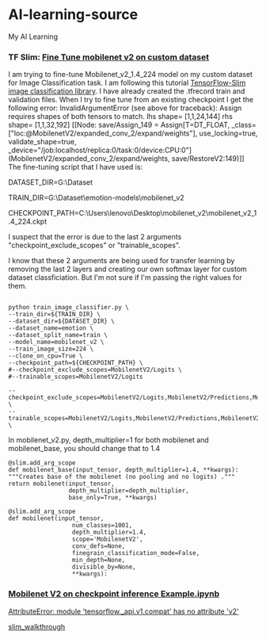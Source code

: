 # AI-learning-source
My AI Learning
### TF Slim: [Fine Tune mobilenet v2 on custom dataset](https://stackoverflow.com/questions/49680440/tf-slim-fine-tune-mobilenet-v2-on-custom-dataset)
I am trying to fine-tune Mobilenet_v2_1.4_224 model on my custom dataset for Image Classification task. I am following this tutorial [TensorFlow-Slim image classification library](https://github.com/tensorflow/models/tree/546fd48ecb70635e5b086143c252649b217df59d/slim/#Tuning). I have already created the .tfrecord train and validation files. When I try to fine tune from an existing checkpoint I get the following error:
InvalidArgumentError (see above for traceback): Assign requires shapes of both tensors to match. lhs shape= [1,1,24,144] rhs shape= [1,1,32,192] [[Node: save/Assign_149 = Assign[T=DT_FLOAT, _class=["loc:@MobilenetV2/expanded_conv_2/expand/weights"], use_locking=true, validate_shape=true, _device="/job:localhost/replica:0/task:0/device:CPU:0"](MobilenetV2/expanded_conv_2/expand/weights, save/RestoreV2:149)]]
The fine-tuning script that I have used is:

DATASET_DIR=G:\Dataset

TRAIN_DIR=G:\Dataset\emotion-models\mobilenet_v2

CHECKPOINT_PATH=C:\Users\lenovo\Desktop\mobilenet_v2\mobilenet_v2_1.4_224.ckpt

I suspect that the error is due to the last 2 arguments "checkpoint_exclude_scopes" or "trainable_scopes".

I know that these 2 arguments are being used for transfer learning by removing the last 2 layers and creating our own softmax layer for custom dataset classficiation. But I'm not sure if I'm passing the right values for them.
```shell

python train_image_classifier.py \
--train_dir=${TRAIN_DIR} \
--dataset_dir=${DATASET_DIR} \
--dataset_name=emotion \
--dataset_split_name=train \
--model_name=mobilenet_v2 \
--train_image_size=224 \
--clone_on_cpu=True \
--checkpoint_path=${CHECKPOINT_PATH} \
#--checkpoint_exclude_scopes=MobilenetV2/Logits \
#--trainable_scopes=MobilenetV2/Logits

--checkpoint_exclude_scopes=MobilenetV2/Logits,MobilenetV2/Predictions,MobilenetV2/predics \
--trainable_scopes=MobilenetV2/Logits,MobilenetV2/Predictions,MobilenetV2/predics \

```
In mobilenet_v2.py, depth_multiplier=1 for both mobilenet and mobilenet_base, you should change that to 1.4
```shell
@slim.add_arg_scope 
def mobilenet_base(input_tensor, depth_multiplier=1.4, **kwargs): 
"""Creates base of the mobilenet (no pooling and no logits) .""" 
return mobilenet(input_tensor,
                 depth_multiplier=depth_multiplier,
                 base_only=True, **kwargs)

@slim.add_arg_scope 
def mobilenet(input_tensor,
                  num_classes=1001,
                  depth_multiplier=1.4,
                  scope='MobilenetV2',
                  conv_defs=None,
                  finegrain_classification_mode=False,
                  min_depth=None,
                  divisible_by=None,
                  **kwargs):
```
### [Mobilenet V2 on checkpoint inference Example.ipynb](https://colab.research.google.com/drive/1Acs79Ob0hy_cvlFIqQwAsZVPCkn9Dxe1#scrollTo=qSU2h5NRlN7V)
[AttributeError: module 'tensorflow._api.v1.compat' has no attribute 'v2' ](https://github.com/tensorflow/models/issues/8088)

[slim_walkthrough](https://colab.research.google.com/github/tensorflow/models/blob/master/research/slim/slim_walkthrough.ipynb#scrollTo=1KeLXG_ln2ga)
